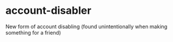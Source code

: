 # account-disabler
New form of account disabling (found unintentionally when making something for a friend)
